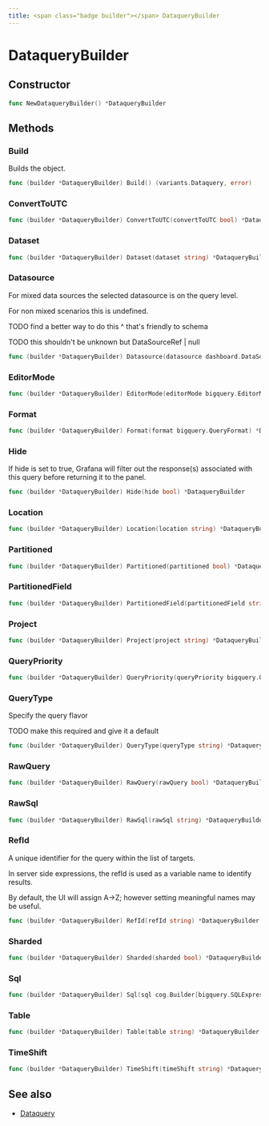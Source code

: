 ```yaml
---
title: <span class="badge builder"></span> DataqueryBuilder
---
```

# <span class="badge builder"></span> DataqueryBuilder

## Constructor

```go
func NewDataqueryBuilder() *DataqueryBuilder
```
## Methods

### <span class="badge object-method"></span> Build

Builds the object.

```go
func (builder *DataqueryBuilder) Build() (variants.Dataquery, error)
```

### <span class="badge object-method"></span> ConvertToUTC

```go
func (builder *DataqueryBuilder) ConvertToUTC(convertToUTC bool) *DataqueryBuilder
```

### <span class="badge object-method"></span> Dataset

```go
func (builder *DataqueryBuilder) Dataset(dataset string) *DataqueryBuilder
```

### <span class="badge object-method"></span> Datasource

For mixed data sources the selected datasource is on the query level.

For non mixed scenarios this is undefined.

TODO find a better way to do this ^ that's friendly to schema

TODO this shouldn't be unknown but DataSourceRef | null

```go
func (builder *DataqueryBuilder) Datasource(datasource dashboard.DataSourceRef) *DataqueryBuilder
```

### <span class="badge object-method"></span> EditorMode

```go
func (builder *DataqueryBuilder) EditorMode(editorMode bigquery.EditorMode) *DataqueryBuilder
```

### <span class="badge object-method"></span> Format

```go
func (builder *DataqueryBuilder) Format(format bigquery.QueryFormat) *DataqueryBuilder
```

### <span class="badge object-method"></span> Hide

If hide is set to true, Grafana will filter out the response(s) associated with this query before returning it to the panel.

```go
func (builder *DataqueryBuilder) Hide(hide bool) *DataqueryBuilder
```

### <span class="badge object-method"></span> Location

```go
func (builder *DataqueryBuilder) Location(location string) *DataqueryBuilder
```

### <span class="badge object-method"></span> Partitioned

```go
func (builder *DataqueryBuilder) Partitioned(partitioned bool) *DataqueryBuilder
```

### <span class="badge object-method"></span> PartitionedField

```go
func (builder *DataqueryBuilder) PartitionedField(partitionedField string) *DataqueryBuilder
```

### <span class="badge object-method"></span> Project

```go
func (builder *DataqueryBuilder) Project(project string) *DataqueryBuilder
```

### <span class="badge object-method"></span> QueryPriority

```go
func (builder *DataqueryBuilder) QueryPriority(queryPriority bigquery.QueryPriority) *DataqueryBuilder
```

### <span class="badge object-method"></span> QueryType

Specify the query flavor

TODO make this required and give it a default

```go
func (builder *DataqueryBuilder) QueryType(queryType string) *DataqueryBuilder
```

### <span class="badge object-method"></span> RawQuery

```go
func (builder *DataqueryBuilder) RawQuery(rawQuery bool) *DataqueryBuilder
```

### <span class="badge object-method"></span> RawSql

```go
func (builder *DataqueryBuilder) RawSql(rawSql string) *DataqueryBuilder
```

### <span class="badge object-method"></span> RefId

A unique identifier for the query within the list of targets.

In server side expressions, the refId is used as a variable name to identify results.

By default, the UI will assign A->Z; however setting meaningful names may be useful.

```go
func (builder *DataqueryBuilder) RefId(refId string) *DataqueryBuilder
```

### <span class="badge object-method"></span> Sharded

```go
func (builder *DataqueryBuilder) Sharded(sharded bool) *DataqueryBuilder
```

### <span class="badge object-method"></span> Sql

```go
func (builder *DataqueryBuilder) Sql(sql cog.Builder[bigquery.SQLExpression]) *DataqueryBuilder
```

### <span class="badge object-method"></span> Table

```go
func (builder *DataqueryBuilder) Table(table string) *DataqueryBuilder
```

### <span class="badge object-method"></span> TimeShift

```go
func (builder *DataqueryBuilder) TimeShift(timeShift string) *DataqueryBuilder
```

## See also

 * <span class="badge object-type-struct"></span> [Dataquery](./object-Dataquery.md)

